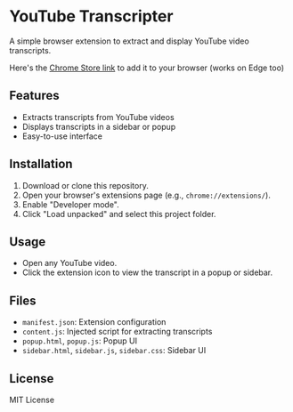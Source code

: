# YouTube Transcripter

A simple browser extension to extract and display YouTube video transcripts.

Here's the [Chrome Store link](https://chromewebstore.google.com/detail/youtube-transcript-downlo/amocilkjnmhbaflilmkbjphompimploo]) to add it to your browser (works on Edge too)

## Features
- Extracts transcripts from YouTube videos
- Displays transcripts in a sidebar or popup
- Easy-to-use interface

## Installation
1. Download or clone this repository.
2. Open your browser's extensions page (e.g., `chrome://extensions/`).
3. Enable "Developer mode".
4. Click "Load unpacked" and select this project folder.

## Usage
- Open any YouTube video.
- Click the extension icon to view the transcript in a popup or sidebar.

## Files
- `manifest.json`: Extension configuration
- `content.js`: Injected script for extracting transcripts
- `popup.html`, `popup.js`: Popup UI
- `sidebar.html`, `sidebar.js`, `sidebar.css`: Sidebar UI

## License
MIT License
